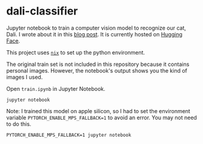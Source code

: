 # dali-classifier

Jupyter notebook to train a computer vision model to recognize our cat, Dali.
I wrote about it in this [blog post](https://tlbvr.com/blog/deep-learning-cat-classifier/). It is currently hosted on [Hugging Face](https://huggingface.co/spaces/magellol/dali).

This project uses [`nix`](https://nixos.org/) to set up the python environment.

The original train set is not included in this repository because it contains personal images. However, the notebook's output shows you the kind of images I used.

Open `train.ipynb` in Jupyter Notebook.

```console
jupyter notebook
```
Note: I trained this model on apple silicon, so I had to set the environment variable `PYTORCH_ENABLE_MPS_FALLBACK=1` to avoid an error. You may not need to do this.

```console
PYTORCH_ENABLE_MPS_FALLBACK=1 jupyter notebook
```